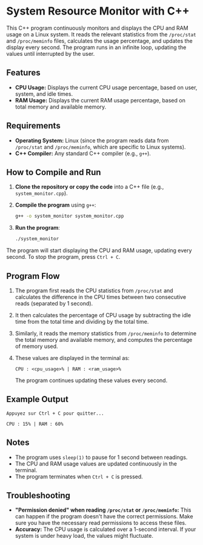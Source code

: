 # System Resource Monitor with C++

This C++ program continuously monitors and displays the CPU and RAM usage on a Linux system. It reads the relevant statistics from the `/proc/stat` and `/proc/meminfo` files, calculates the usage percentage, and updates the display every second. The program runs in an infinite loop, updating the values until interrupted by the user.

## Features

* **CPU Usage:** Displays the current CPU usage percentage, based on user, system, and idle times.
* **RAM Usage:** Displays the current RAM usage percentage, based on total memory and available memory.

## Requirements

* **Operating System:** Linux (since the program reads data from `/proc/stat` and `/proc/meminfo`, which are specific to Linux systems).
* **C++ Compiler:** Any standard C++ compiler (e.g., `g++`).

## How to Compile and Run

1. **Clone the repository or copy the code** into a C++ file (e.g., `system_monitor.cpp`).
2. **Compile the program** using `g++`:

   ```bash
   g++ -o system_monitor system_monitor.cpp
   ```
3. **Run the program**:

   ```bash
   ./system_monitor
   ```

The program will start displaying the CPU and RAM usage, updating every second. To stop the program, press `Ctrl + C`.

## Program Flow

1. The program first reads the CPU statistics from `/proc/stat` and calculates the difference in the CPU times between two consecutive reads (separated by 1 second).
2. It then calculates the percentage of CPU usage by subtracting the idle time from the total time and dividing by the total time.
3. Similarly, it reads the memory statistics from `/proc/meminfo` to determine the total memory and available memory, and computes the percentage of memory used.
4. These values are displayed in the terminal as:

   ```
   CPU : <cpu_usage>% | RAM : <ram_usage>%
   ```

   The program continues updating these values every second.

## Example Output

```
Appuyez sur Ctrl + C pour quitter...

CPU : 15% | RAM : 60%
```

## Notes

* The program uses `sleep(1)` to pause for 1 second between readings.
* The CPU and RAM usage values are updated continuously in the terminal.
* The program terminates when `Ctrl + C` is pressed.

## Troubleshooting

* **"Permission denied" when reading `/proc/stat` or `/proc/meminfo`:** This can happen if the program doesn't have the correct permissions. Make sure you have the necessary read permissions to access these files.
* **Accuracy:** The CPU usage is calculated over a 1-second interval. If your system is under heavy load, the values might fluctuate.
